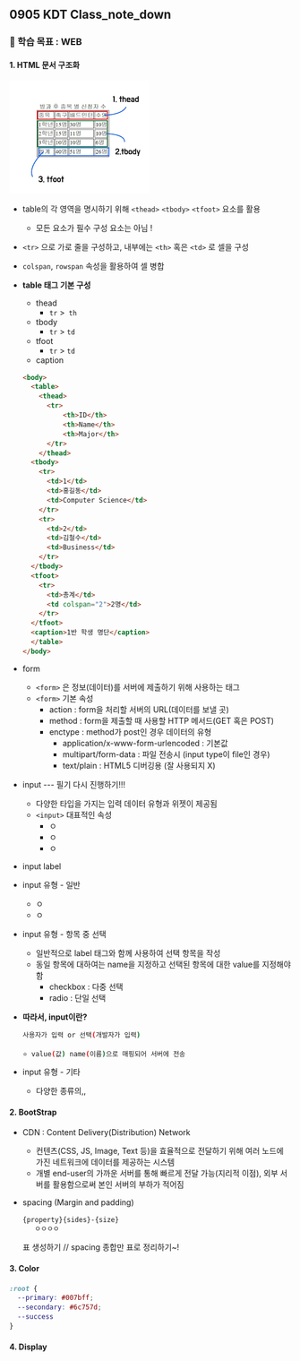 ## 0905 KDT Class_note_down

### 🎯 학습 목표 : WEB

#### 1. HTML 문서 구조화

![0905](220905.assets/0905.png)

- table의 각 영역을 명시하기 위해 `<thead>` `<tbody>` `<tfoot>` 요소를 활용
  - 모든 요소가 필수 구성 요소는 아님 !
- `<tr>` 으로 가로 줄을 구성하고, 내부에는 `<th>` 혹은 `<td>` 로 셀을 구성
- `colspan`, `rowspan` 속성을 활용하여 셀 병합

- **table 태그 기본 구성** 

  - thead
    - `tr` >` th`
  - tbody
    - `tr` > `td`
  - tfoot
    - `tr` > `td`
  - caption

  ```html
  <body>
    <table>
      <thead>
        <tr>
        	<th>ID</th>
        	<th>Name</th>
        	<th>Major</th>
      	</tr>
      </thead>
    <tbody>
      <tr>
        <td>1</td>
        <td>홍길동</td>
        <td>Computer Science</td>
      </tr>
      <tr>
        <td>2</td>
        <td>김철수</td>
        <td>Business</td>
      </tr>
    </tbody>
    <tfoot>
      <tr>
        <td>총계</td>
        <td colspan="2">2명</td>
      </tr>
    </tfoot>
    <caption>1반 학생 명단</caption>
    </table>
  </body>
  ```

- form

  - `<form>` 은 정보(데이터)를 서버에 제출하기 위해 사용하는 태그
  - `<form>` 기본 속성
    - action : form을 처리할 서버의 URL(데이터를 보낼 곳)
    - method : form을 제출할 때 사용할 HTTP 메서드(GET 혹은 POST)
    - enctype : method가 post인 경우 데이터의 유형
      - application/x-www-form-urlencoded : 기본값
      - multipart/form-data : 파일 전송시 (input type이 file인 경우)
      - text/plain : HTML5 디버깅용 (잘 사용되지 X)

- input --- 필기 다시 진행하기!!!

  - 다양한 타입을 가지는 입력 데이터 유형과 위젯이 제공됨
  - `<input>` 대표적인 속성
    - ㅇ
    - ㅇ
    - ㅇ

- input label
- input 유형 - 일반
  - ㅇ
  - ㅇ
- input 유형 - 항목 중 선택
  - 일반적으로 label 태그와 함께 사용하여 선택 항목을 작성
  - 동일 항목에 대하여는 name을 지정하고 선택된 항목에 대한 value를 지정해야함
    - checkbox : 다중 선택
    - radio : 단일 선택

- **따라서, input이란?**

  ```bash
  사용자가 입력 or 선택(개발자가 입력)
  
  ⭐️ value(값) name(이름)으로 매핑되어 서버에 전송
  ```

- input 유형 - 기타
  - 다양한 종류의,,



#### 2. BootStrap

- CDN : Content Delivery(Distribution) Network

  - 컨텐츠(CSS, JS, Image, Text 등)을 효율적으로 전달하기 위해 여러 노드에 가진 네트워크에 데이터를 제공하는 시스템
  - 개별 end-user의 가까운 서버를 통해 빠르게 전달 가능(지리적 이점), 외부 서버를 활용함으로써 본인 서버의 부하가 적어짐

- spacing (Margin and padding)

  ```html
  {property}{sides}-{size}
     ㅇㅇㅇㅇ
  ```

  표 생성하기 // spacing 종합만 표로 정리하기~!



#### 3. Color

```css
:root {
  --primary: #007bff;
  --secondary: #6c757d;
  --success
}
```



#### 4. Display

